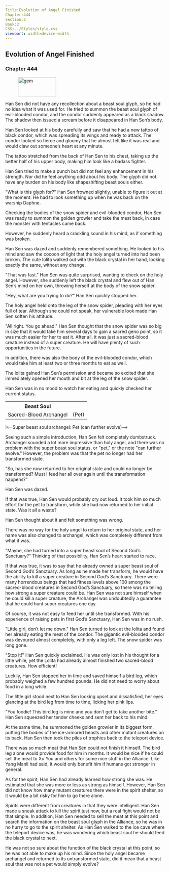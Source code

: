 ```yaml
---
Title:Evolution of Angel Finished 
Chapter:444 
Section:2 
Book:2 
CSS:../Styles/style.css 
viewport: width=device-width
---
```

  
## Evolution of Angel Finished
### Chapter 444
  
<figure>
	<img src="../Images/gem.gif" alt="gem" id="gem" width="120" height="60" />
</figure>
  

  
Han Sen did not have any recollection about a beast soul glyph, so he had no idea what it was used for. He tried to summon the beast soul glyph of evil-blooded condor, and the condor suddenly appeared as a black shadow. The shadow then issued a scream before it disappeared in Han Sen’s body.

Han Sen looked at his body carefully and saw that he had a new tattoo of black condor, which was spreading its wings and ready to attack. The condor looked so fierce and gloomy that he almost felt like it was real and would claw out someone’s heart at any minute.

The tattoo stretched from the back of Han Sen to his chest, taking up the better half of his upper body, making him look like a badass fighter.

Han Sen tried to make a punch but did not feel any enhancement in his strength. Nor did he feel anything odd about his body. The glyph did not have any burden on his body like shapeshifting beast souls either.

"What is this glyph for?" Han Sen frowned slightly, unable to figure it out at the moment. He had to look something up when he was back on the warship Daphne.

Checking the bodies of the snow spider and evil-blooded condor, Han Sen was ready to summon the golden growler and take the meat back, in case the monster with tentacles came back.

However, he suddenly heard a crackling sound in his mind, as if something was broken.

Han Sen was dazed and suddenly remembered something. He looked to his mind and saw the cocoon of light that the holy angel turned into had been broken. The cute lolita walked out with the black crystal in her hand, looking exactly the same, without any change.

"That was fast." Han Sen was quite surprised, wanting to check on the holy angel. However, she suddenly left the black crystal and flew out of Han Sen’s mind on her own, throwing herself at the body of the snow spider.

"Hey, what are you trying to do?" Han Sen quickly stopped her.

The holy angel held onto the leg of the snow spider, pleading with her eyes full of tear. Although she could not speak, her vulnerable look made Han Sen soften his attitude.

"All right. You go ahead." Han Sen thought that the snow spider was so big in size that it would take him several days to gain a sacred geno point, so it was much easier for her to eat it. After all, it was just a sacred-blood creature instead of a super creature. He will have plenty of such opportunities in the future.

In addition, there was also the body of the evil-blooded condor, which would take him at least two or three months to eat as well.

The lolita gained Han Sen’s permission and became so excited that she immediately opened her mouth and bit at the leg of the snow spider.

Han Sen was in no mood to watch her eating and quickly checked her current status.

<div class”tables”>
    <table class=“beast”>
         <tr>
            <th cold pan=“2”>Beast Soul</th>
         </tr><tr>
             <td>Sacred-Blood Archangel</td>
             <td>(Pet)</td>
         </tr>
    </table>
    !<—Super beast soul archangel: Pet (can further evolve)—>
</div>

Seeing such a simple introduction, Han Sen felt completely dumbstruck. Archangel sounded a lot more impressive than holy angel, and there was no problem with the super beast soul status, or "pet," or the note "can further evolve." However, the problem was that the pet no longer had her transformed state.

"So, has she now returned to her original state and could no longer be transformed? Must I feed her all over again until the transformation happens?"

Han Sen was dazed.

If that was true, Han Sen would probably cry out loud. It took him so much effort for the pet to transform, while she had now returned to her initial state. Was it all a waste?

Han Sen thought about it and felt something was wrong.

There was no way for the holy angel to return to her original state, and her name was also changed to archangel, which was completely different from what it was.

"Maybe, she had turned into a super beast soul of Second God’s Sanctuary?" Thinking of that possibility, Han Sen’s heart started to race.

If that was true, it was to say that he already owned a super beast soul of Second God’s Sanctuary. As long as he made her transform, he would have the ability to kill a super creature in Second God’s Sanctuary. There were many horrendous beings that had fitness levels above 100 among the sacred-blood creatures in Second God’s Sanctuary, so there was no telling how strong a super creature could be. Han Sen was not sure himself when he could kill a super creature, the Archangel was undoubtedly a guarantee that he could hunt super creatures one day.

Of course, it was not easy to feed her until she transformed. With his experience of raising pets in first God’s Sanctuary, Han Sen was in no rush.

"Little girl, don’t let me down." Han Sen turned to look at the lolita and found her already eating the meat of the condor. The gigantic evil-blooded condor was devoured almost completely, with only a leg left. The snow spider was long gone.

"Stop it!" Han Sen quickly exclaimed. He was only lost in his thought for a little while, yet the Lolita had already almost finished two sacred-blood creatures. How efficient!

Luckily, Han Sen stopped her in time and saved himself a bird leg, which probably weighed a few hundred pounds. He did not need to worry about food in a long while.

The little girl stood next to Han Sen looking upset and dissatisfied, her eyes glancing at the bird leg from time to time, licking her pink lips.

"You foodie! This bird leg is mine and you don’t get to take another bite." Han Sen squeezed her tender cheeks and sent her back to his mind.

At the same time, he summoned the golden growler in its biggest form, putting the bodies of the ice-armored beasts and other mutant creatures on its back. Han Sen then took the piles of trophies back to the teleport device.

There was so much meat that Han Sen could not finish it himself. The bird leg alone would provide food for him in months. It would be nice if he could sell the meat to Xu You and others for some nice stuff in the Alliance. Like Yang Manli had said, it would only benefit him if humans got stronger in general.

As for the spirit, Han Sen had already learned how strong she was. He estimated that she was more or less as strong as himself. However, Han Sen did not know how many mutant creatures there were in the spirit shelter, so it would be a bit risky for him to go there alone.

Spirits were different from creatures in that they were intelligent. Han Sen made a sneak attack to kill the spirit just now, but a real fight would not be that simple. In addition, Han Sen needed to sell the meat at this point and search the information on the beast soul glyph in the Alliance, so he was in no hurry to go to the spirit shelter. As Han Sen walked to the ice cave where the teleport device was, he was wondering which beast soul he should feed the black crystal to next.

He was not so sure about the function of the black crystal at this point, so he was not able to make up his mind. Since the holy angel became archangel and returned to its untransformed state, did it mean that a beast soul that was not a pet would simply evolve?